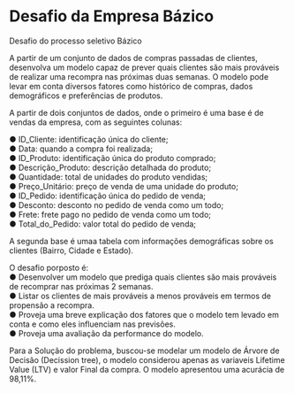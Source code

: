 # Desafio da Empresa Bázico
Desafio do processo seletivo Bázico

A partir de um conjunto de dados de compras passadas de clientes, desenvolva um modelo capaz de prever quais clientes são mais prováveis de realizar uma recompra nas próximas duas semanas. O modelo pode levar em conta diversos fatores como histórico de compras, dados demográficos e preferências de produtos.


A partir de dois conjuntos de dados, onde o primeiro é uma base é de vendas da empresa, com as seguintes colunas:

● ID_Cliente: identificação única do cliente;  
● Data: quando a compra foi realizada;  
● ID_Produto: identificação única do produto comprado;  
● Descrição_Produto: descrição detalhada do produto;  
● Quantidade: total de unidades do produto vendidas;  
● Preço_Unitário: preço de venda de uma unidade do produto;  
● ID_Pedido: identificação única do pedido de venda;  
● Desconto: desconto no pedido de venda como um todo;  
● Frete: frete pago no pedido de venda como um todo;  
● Total_do_Pedido: valor total do pedido de venda;  

A segunda base é umaa tabela com informações demográficas sobre os clientes (Bairro, Cidade e Estado).

O desafio porposto é:  
● Desenvolver um modelo que prediga quais clientes são mais prováveis de recomprar nas próximas 2 semanas.  
● Listar os clientes de mais prováveis a menos prováveis em termos de propensão a recompra.  
● Proveja uma breve explicação dos fatores que o modelo tem levado em conta e como eles influenciam nas previsões.  
● Proveja uma avaliação da performance do modelo.  

Para a Solução do problema, buscou-se modelar um modelo de Árvore de Decisão (Decission tree), o modelo considerou apenas as variaveis Lifetime Value (LTV) e valor Final da compra. O modelo apresentou uma acurácia de 98,11%.
